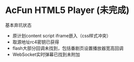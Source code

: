 # AcFun HTML5 Player (未完成)  

基本弃坑状态  

- 原计划content script iframe嵌入（css样式冲突）  
- 取源地址rc4密钥已获得  
- flash大部分回调未找到，包括番剧页设置播放器宽高回调  
- WebSocket实时弹幕已找到未附加  